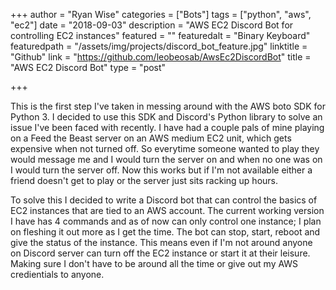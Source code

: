 +++
author = "Ryan Wise"
categories = ["Bots"]
tags = ["python", "aws", "ec2"]
date = "2018-09-03"
description = "AWS EC2 Discord Bot for controlling EC2 instances"
featured = ""
featuredalt = "Binary Keyboard"
featuredpath = "/assets/img/projects/discord_bot_feature.jpg"
linktitle = "Github"
link = "https://github.com/leobeosab/AwsEc2DiscordBot"
title = "AWS EC2 Discord Bot"
type = "post"

+++

This is the first step I've taken in messing around with the AWS boto SDK for Python 3. I decided to use this SDK and Discord's Python library to solve an issue I've been faced with recently. I have had a couple pals of mine playing on a Feed the Beast server on an AWS medium EC2 unit, which gets expensive when not turned off. So everytime someone wanted to play they would message me and I would turn the server on and when no one was on I would turn the server off. Now this works but if I'm not available either a friend doesn't get to play or the server just sits racking up hours. 

To solve this I decided to write a Discord bot that can control the basics of EC2 instances that are tied to an AWS account. The current working version I have has 4 commands and as of now can only control one instance; I plan on fleshing it out more as I get the time. The bot can stop, start, reboot and give the status of the instance. This means even if I'm not around anyone on Discord server can turn off the EC2 instance or start it at their leisure. Making sure I don't have to be around all the time or give out my AWS credientials to anyone.